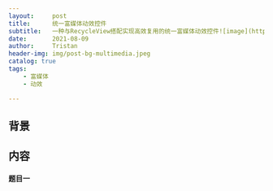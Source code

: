 ```yaml
---
layout:     post
title:      统一富媒体动效控件
subtitle:   一种与RecycleView搭配实现高效复用的统一富媒体动效控件![image](https://user-images.githubusercontent.com/49761276/128686468-fe7f0f4b-149f-49e4-be9f-2a37075b7c8a.png)
date:       2021-08-09
author:     Tristan
header-img: img/post-bg-multimedia.jpeg
catalog: true
tags:
    - 富媒体
    - 动效

---
```


## 背景

## 内容
#### 题目一
